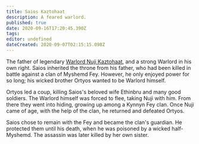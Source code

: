 ```yaml
---
title: Saios Kaztohaat
description: A feared warlord.
published: true
date: 2020-09-16T17:20:45.390Z
tags: 
editor: undefined
dateCreated: 2020-09-07T02:15:15.098Z
---
```


The father of legendary [Warlord Nuji Kaztohaat](/historical-figures/nuji-kaztohaat "wikilink"), and a strong Warlord in his own right. Saios inherited the throne from his father, who had been killed in battle against a clan of Myshemd Fey. However, he only enjoyed power for so long; his wicked brother Ortyos wanted to be Warlord himself.

Ortyos led a coup, killing Saios's beloved wife Ethinbru and many good soldiers. The Warlord himself was forced to flee, taking Nuji with him. From there they went into hiding, growing up among a Kynnyn Fey clan. Once Nuji came of age, with the help of the clan, he returned and defeated Ortyos.

Saios chose to remain with the Fey and became the clan's guardian. He protected them until his death, when he was poisoned by a wicked half-Myshemd. The assassin was later killed by her own sister.